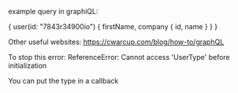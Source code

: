 example query in graphiQL:

{
    user(id: "7843r34900io") {
        firstName,
        company {
            id,
            name
        }
    }
}

Other useful websites:
https://cwarcup.com/blog/how-to/graphQL

To stop this error:
ReferenceError: Cannot access 'UserType' before initialization

You can put the type in a callback